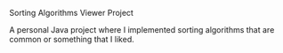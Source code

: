 Sorting Algorithms Viewer Project

A personal Java project where I implemented sorting algorithms that are common or something that I liked.
